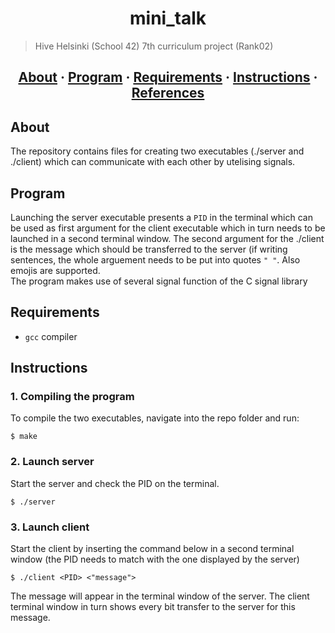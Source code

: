 <h1 align="center">mini_talk</h1>

> Hive Helsinki (School 42) 7th curriculum project (Rank02)

<h2 align="center">
	<a href="#about">About</a>
	<span> · </span>
	<a href="#program">Program</a>
	<span> · </span>
	<a href="#requirements">Requirements</a>
	<span> · </span>
	<a href="#instructions">Instructions</a>
	<span> · </span>
	<a href="#references">References</a>
</h2>

## About
The repository contains files for creating two executables (./server and ./client) which can communicate with each other by utelising signals.

## Program
Launching the server executable presents a `PID` in the terminal which can be used as first argument for the client executable which in turn
needs to be launched in a second terminal window. The second argument for the ./client is the message which should be transferred to the server (if writing sentences, the whole arguement 
needs to be put into quotes `" "`. Also emojis are supported.  
The program makes use of several signal function of the C signal library


## Requirements
- `gcc` compiler

## Instructions

### 1. Compiling the program

To compile the two executables, navigate into the repo folder and run:

```
$ make 
```

### 2. Launch server

Start the server and check the PID on the terminal.
```
$ ./server
```

### 3. Launch client

Start the client by inserting the command below in a second terminal window (the PID needs to match with the one displayed by the server)
```
$ ./client <PID> <"message">
```
The message will appear in the terminal window of the server. The client terminal window in turn shows every bit transfer to the server for this message.
